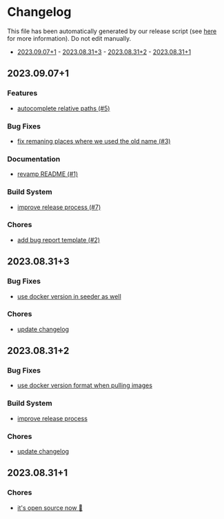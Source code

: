 

# Changelog

This file has been automatically generated by our release script (see [here](https://github.com/typestreamio/typestream/blob/main/scripts/release)
for more information). Do not edit manually.

 - [2023.09.07+1](2023.09.07+1) - [2023.08.31+3](2023.08.31+3) - [2023.08.31+2](2023.08.31+2) - [2023.08.31+1](2023.08.31+1) 

## 2023.09.07+1

### Features

- [autocomplete relative paths (#5)](https://github.com/typestreamio/typestream/commit/c6ba491)

### Bug Fixes

- [fix remaning places where we used the old name (#3)](https://github.com/typestreamio/typestream/commit/1bb2b40)

### Documentation

- [revamp README (#1)](https://github.com/typestreamio/typestream/commit/65cd536)

### Build System

- [improve release process (#7)](https://github.com/typestreamio/typestream/commit/9597f79)

### Chores

- [add bug report template (#2)](https://github.com/typestreamio/typestream/commit/e282feb)


## 2023.08.31+3

### Bug Fixes

- [use docker version in seeder as well](https://github.com/typestreamio/typestream/commit/3efe1de)

### Chores

- [update changelog](https://github.com/typestreamio/typestream/commit/bb18854)


## 2023.08.31+2

### Bug Fixes

- [use docker version format when pulling images](https://github.com/typestreamio/typestream/commit/29bd420)

### Build System

- [improve release process](https://github.com/typestreamio/typestream/commit/660fc64)

### Chores

- [update changelog](https://github.com/typestreamio/typestream/commit/d820bd9)


## 2023.08.31+1

### Chores

- [it's open source now :tada:](https://github.com/typestreamio/typestream/commit/571f702)
